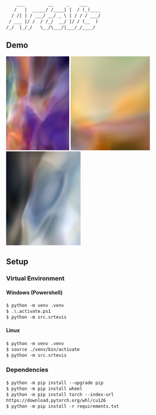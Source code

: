 ```text
    ___         __     _    ___     
   /   |  _____/ /____| |  / (_)____
  / /| | / ___/ __/ _ \ | / / / ___/
 / ___ |/ /  / /_/  __/ |/ / (__  ) 
/_/  |_/_/   \__/\___/|___/_/____/  
```

## Demo

<img src="web/art_0001.png" height="256"/> <img src="web/art_0002.png" height="256"/> <img src="web/art_0003.png" height="256"/>

## Setup

### Virtual Environment

#### Windows (Powershell)

```shell
$ python -m venv .venv
$ .\.activate.ps1
$ python -m src.srtevis
```


#### Linux

```shell
$ python -m venv .venv
$ source ./venv/bin/activate
$ python -m src.srtevis
```

### Dependencies

```shell
$ python -m pip install --upgrade pip
$ python -m pip install wheel
$ python -m pip install torch --index-url https://download.pytorch.org/whl/cu126
$ python -m pip install -r requirements.txt
```

